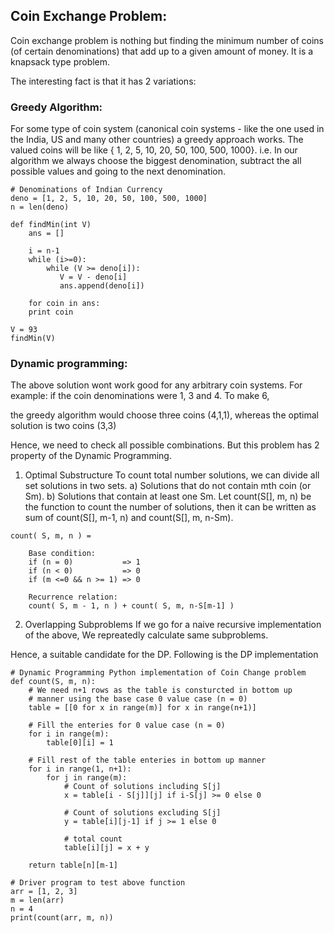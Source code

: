 ## Coin Exchange Problem:
Coin exchange problem is nothing but finding the minimum number of coins (of certain denominations) that add up to a given amount of money. It is a knapsack type problem.

The interesting fact is that it has 2 variations:

### Greedy Algorithm:
For some type of coin system (canonical coin systems - like the one used in the India, US and many other countries) a greedy approach works.
The valued coins will be like { 1, 2, 5, 10, 20, 50, 100, 500, 1000}.
i.e. In our algorithm we always choose the biggest denomination, subtract the all possible values and going to the next denomination.


```
# Denominations of Indian Currency
deno = [1, 2, 5, 10, 20, 50, 100, 500, 1000]
n = len(deno)
 
def findMin(int V)
    ans = []

    i = n-1	
    while (i>=0):
        while (V >= deno[i]):
           V = V - deno[i]
           ans.append(deno[i])

    for coin in ans:
	print coin

V = 93
findMin(V)
```

### Dynamic programming:
The above solution wont work good for any arbitrary coin systems.
For example: if the coin denominations were 1, 3 and 4.
To make 6, 

the greedy algorithm would choose three coins (4,1,1), whereas the optimal solution is two coins (3,3)


Hence, we need to check all possible combinations.
But this problem has 2 property of the Dynamic Programming.
1. Optimal Substructure
To count total number solutions, we can divide all set solutions in two sets.
a) Solutions that do not contain mth coin (or Sm).
b) Solutions that contain at least one Sm.
Let count(S[], m, n) be the function to count the number of solutions, then it can be written as sum of count(S[], m-1, n) and count(S[], m, n-Sm).


```
count( S, m, n ) =

	Base condition:
	if (n = 0)           => 1
	if (n < 0)           => 0
	if (m <=0 && n >= 1) => 0
	 
	Recurrence relation:
	count( S, m - 1, n ) + count( S, m, n-S[m-1] )
```

2. Overlapping Subproblems
If we go for a naive recursive implementation of the above,  We repreatedly calculate same subproblems. 


Hence, a suitable candidate for the DP. Following is the DP implementation

```
# Dynamic Programming Python implementation of Coin Change problem
def count(S, m, n):
    # We need n+1 rows as the table is consturcted in bottom up
    # manner using the base case 0 value case (n = 0)
    table = [[0 for x in range(m)] for x in range(n+1)]
 
    # Fill the enteries for 0 value case (n = 0)
    for i in range(m):
        table[0][i] = 1
 
    # Fill rest of the table enteries in bottom up manner
    for i in range(1, n+1):
        for j in range(m):
            # Count of solutions including S[j]
            x = table[i - S[j]][j] if i-S[j] >= 0 else 0
 
            # Count of solutions excluding S[j]
            y = table[i][j-1] if j >= 1 else 0
 
            # total count
            table[i][j] = x + y
 
    return table[n][m-1]
 
# Driver program to test above function
arr = [1, 2, 3]
m = len(arr)
n = 4
print(count(arr, m, n))
```
